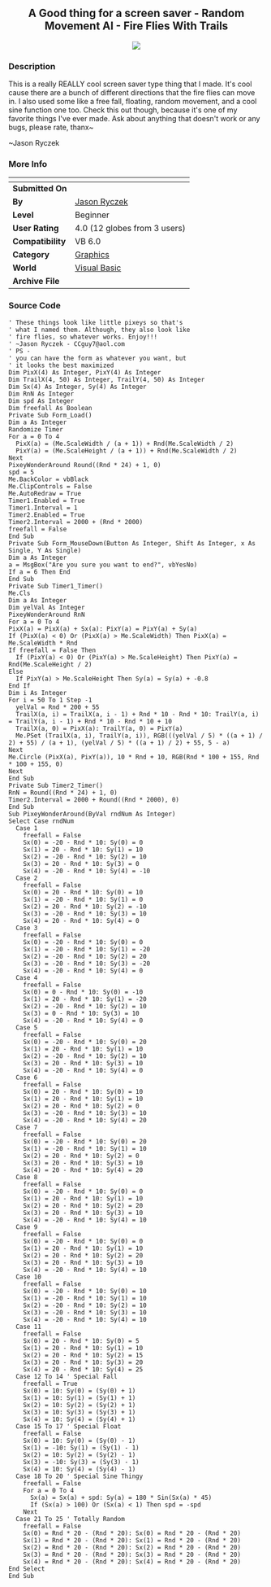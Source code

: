 ﻿<div align="center">

## A Good thing for a screen saver \- Random Movement AI \- Fire Flies With Trails

<img src="PIC200151214831681.jpg">
</div>

### Description

This is a really REALLY cool screen saver type thing that I made. It's cool cause there are a bunch of different directions that the fire flies can move in. I also used some like a free fall, floating, random movement, and a cool sine function one too. Check this out though, because it's one of my favorite things I've ever made. Ask about anything that doesn't work or any bugs, please rate, thanx~

~Jason Ryczek
 
### More Info
 


<span>             |<span>
---                |---
**Submitted On**   |
**By**             |[Jason Ryczek](https://github.com/Planet-Source-Code/PSCIndex/blob/master/ByAuthor/jason-ryczek.md)
**Level**          |Beginner
**User Rating**    |4.0 (12 globes from 3 users)
**Compatibility**  |VB 6\.0
**Category**       |[Graphics](https://github.com/Planet-Source-Code/PSCIndex/blob/master/ByCategory/graphics__1-46.md)
**World**          |[Visual Basic](https://github.com/Planet-Source-Code/PSCIndex/blob/master/ByWorld/visual-basic.md)
**Archive File**   |[](https://github.com/Planet-Source-Code/jason-ryczek-a-good-thing-for-a-screen-saver-random-movement-ai-fire-flies-with-trails__1-22859/archive/master.zip)





### Source Code

```
' These things look like little pixeys so that's
' what I named them. Although, they also look like
' fire flies, so whatever works. Enjoy!!!
' ~Jason Ryczek - CCguy7@aol.com
' PS -
' you can have the form as whatever you want, but
' it looks the best maximized
Dim PixX(4) As Integer, PixY(4) As Integer
Dim TrailX(4, 50) As Integer, TrailY(4, 50) As Integer
Dim Sx(4) As Integer, Sy(4) As Integer
Dim RnN As Integer
Dim spd As Integer
Dim freefall As Boolean
Private Sub Form_Load()
Dim a As Integer
Randomize Timer
For a = 0 To 4
  PixX(a) = (Me.ScaleWidth / (a + 1)) + Rnd(Me.ScaleWidth / 2)
  PixY(a) = (Me.ScaleHeight / (a + 1)) + Rnd(Me.ScaleWidth / 2)
Next
PixeyWonderAround Round((Rnd * 24) + 1, 0)
spd = 5
Me.BackColor = vbBlack
Me.ClipControls = False
Me.AutoRedraw = True
Timer1.Enabled = True
Timer1.Interval = 1
Timer2.Enabled = True
Timer2.Interval = 2000 + (Rnd * 2000)
freefall = False
End Sub
Private Sub Form_MouseDown(Button As Integer, Shift As Integer, x As Single, Y As Single)
Dim a As Integer
a = MsgBox("Are you sure you want to end?", vbYesNo)
If a = 6 Then End
End Sub
Private Sub Timer1_Timer()
Me.Cls
Dim a As Integer
Dim yelVal As Integer
PixeyWonderAround RnN
For a = 0 To 4
PixX(a) = PixX(a) + Sx(a): PixY(a) = PixY(a) + Sy(a)
If (PixX(a) < 0) Or (PixX(a) > Me.ScaleWidth) Then PixX(a) = Me.ScaleWidth * Rnd
If freefall = False Then
  If (PixY(a) < 0) Or (PixY(a) > Me.ScaleHeight) Then PixY(a) = Rnd(Me.ScaleHeight / 2)
Else
  If PixY(a) > Me.ScaleHeight Then Sy(a) = Sy(a) + -0.8
End If
Dim i As Integer
For i = 50 To 1 Step -1
  yelVal = Rnd * 200 + 55
  TrailX(a, i) = TrailX(a, i - 1) + Rnd * 10 - Rnd * 10: TrailY(a, i) = TrailY(a, i - 1) + Rnd * 10 - Rnd * 10 + 10
  TrailX(a, 0) = PixX(a): TrailY(a, 0) = PixY(a)
  Me.PSet (TrailX(a, i), TrailY(a, i)), RGB(((yelVal / 5) * ((a + 1) / 2) + 55) / (a + 1), (yelVal / 5) * ((a + 1) / 2) + 55, 5 - a)
Next
Me.Circle (PixX(a), PixY(a)), 10 * Rnd + 10, RGB(Rnd * 100 + 155, Rnd * 100 + 155, 0)
Next
End Sub
Private Sub Timer2_Timer()
RnN = Round((Rnd * 24) + 1, 0)
Timer2.Interval = 2000 + Round((Rnd * 2000), 0)
End Sub
Sub PixeyWonderAround(ByVal rndNum As Integer)
Select Case rndNum
  Case 1
    freefall = False
    Sx(0) = -20 - Rnd * 10: Sy(0) = 0
    Sx(1) = 20 - Rnd * 10: Sy(1) = 10
    Sx(2) = -20 - Rnd * 10: Sy(2) = 10
    Sx(3) = 20 - Rnd * 10: Sy(3) = 0
    Sx(4) = -20 - Rnd * 10: Sy(4) = -10
  Case 2
    freefall = False
    Sx(0) = 20 - Rnd * 10: Sy(0) = 10
    Sx(1) = -20 - Rnd * 10: Sy(1) = 0
    Sx(2) = 20 - Rnd * 10: Sy(2) = -10
    Sx(3) = -20 - Rnd * 10: Sy(3) = 10
    Sx(4) = 20 - Rnd * 10: Sy(4) = 0
  Case 3
    freefall = False
    Sx(0) = -20 - Rnd * 10: Sy(0) = 0
    Sx(1) = -20 - Rnd * 10: Sy(1) = -20
    Sx(2) = -20 - Rnd * 10: Sy(2) = 20
    Sx(3) = -20 - Rnd * 10: Sy(3) = -20
    Sx(4) = -20 - Rnd * 10: Sy(4) = 0
  Case 4
    freefall = False
    Sx(0) = 0 - Rnd * 10: Sy(0) = -10
    Sx(1) = 20 - Rnd * 10: Sy(1) = -20
    Sx(2) = -20 - Rnd * 10: Sy(2) = 10
    Sx(3) = 0 - Rnd * 10: Sy(3) = 10
    Sx(4) = -20 - Rnd * 10: Sy(4) = 0
  Case 5
    freefall = False
    Sx(0) = -20 - Rnd * 10: Sy(0) = 20
    Sx(1) = 20 - Rnd * 10: Sy(1) = 10
    Sx(2) = -20 - Rnd * 10: Sy(2) = 10
    Sx(3) = 20 - Rnd * 10: Sy(3) = 10
    Sx(4) = -20 - Rnd * 10: Sy(4) = 0
  Case 6
    freefall = False
    Sx(0) = 20 - Rnd * 10: Sy(0) = 10
    Sx(1) = 20 - Rnd * 10: Sy(1) = 10
    Sx(2) = 20 - Rnd * 10: Sy(2) = 0
    Sx(3) = -20 - Rnd * 10: Sy(3) = 10
    Sx(4) = -20 - Rnd * 10: Sy(4) = 20
  Case 7
    freefall = False
    Sx(0) = -20 - Rnd * 10: Sy(0) = 20
    Sx(1) = -20 - Rnd * 10: Sy(1) = 10
    Sx(2) = 20 - Rnd * 10: Sy(2) = 0
    Sx(3) = 20 - Rnd * 10: Sy(3) = 10
    Sx(4) = 20 - Rnd * 10: Sy(4) = 20
  Case 8
    freefall = False
    Sx(0) = -20 - Rnd * 10: Sy(0) = 0
    Sx(1) = 20 - Rnd * 10: Sy(1) = 10
    Sx(2) = 20 - Rnd * 10: Sy(2) = 20
    Sx(3) = 20 - Rnd * 10: Sy(3) = 10
    Sx(4) = -20 - Rnd * 10: Sy(4) = 10
  Case 9
    freefall = False
    Sx(0) = -20 - Rnd * 10: Sy(0) = 0
    Sx(1) = 20 - Rnd * 10: Sy(1) = 10
    Sx(2) = 20 - Rnd * 10: Sy(2) = 20
    Sx(3) = 20 - Rnd * 10: Sy(3) = 10
    Sx(4) = -20 - Rnd * 10: Sy(4) = 10
  Case 10
    freefall = False
    Sx(0) = -20 - Rnd * 10: Sy(0) = 10
    Sx(1) = -20 - Rnd * 10: Sy(1) = 10
    Sx(2) = -20 - Rnd * 10: Sy(2) = 10
    Sx(3) = -20 - Rnd * 10: Sy(3) = 10
    Sx(4) = -20 - Rnd * 10: Sy(4) = 10
  Case 11
    freefall = False
    Sx(0) = 20 - Rnd * 10: Sy(0) = 5
    Sx(1) = 20 - Rnd * 10: Sy(1) = 10
    Sx(2) = 20 - Rnd * 10: Sy(2) = 15
    Sx(3) = 20 - Rnd * 10: Sy(3) = 20
    Sx(4) = 20 - Rnd * 10: Sy(4) = 25
  Case 12 To 14 ' Special Fall
    freefall = True
    Sx(0) = 10: Sy(0) = (Sy(0) + 1)
    Sx(1) = 10: Sy(1) = (Sy(1) + 1)
    Sx(2) = 10: Sy(2) = (Sy(2) + 1)
    Sx(3) = 10: Sy(3) = (Sy(3) + 1)
    Sx(4) = 10: Sy(4) = (Sy(4) + 1)
  Case 15 To 17 ' Special Float
    freefall = False
    Sx(0) = 10: Sy(0) = (Sy(0) - 1)
    Sx(1) = -10: Sy(1) = (Sy(1) - 1)
    Sx(2) = 10: Sy(2) = (Sy(2) - 1)
    Sx(3) = -10: Sy(3) = (Sy(3) - 1)
    Sx(4) = 10: Sy(4) = (Sy(4) - 1)
  Case 18 To 20 ' Special Sine Thingy
    freefall = False
    For a = 0 To 4
      Sx(a) = Sx(a) + spd: Sy(a) = 180 * Sin(Sx(a) * 45)
      If (Sx(a) > 100) Or (Sx(a) < 1) Then spd = -spd
    Next
  Case 21 To 25 ' Totally Random
    freefall = False
    Sx(0) = Rnd * 20 - (Rnd * 20): Sx(0) = Rnd * 20 - (Rnd * 20)
    Sx(1) = Rnd * 20 - (Rnd * 20): Sx(1) = Rnd * 20 - (Rnd * 20)
    Sx(2) = Rnd * 20 - (Rnd * 20): Sx(2) = Rnd * 20 - (Rnd * 20)
    Sx(3) = Rnd * 20 - (Rnd * 20): Sx(3) = Rnd * 20 - (Rnd * 20)
    Sx(4) = Rnd * 20 - (Rnd * 20): Sx(4) = Rnd * 20 - (Rnd * 20)
End Select
End Sub
```

